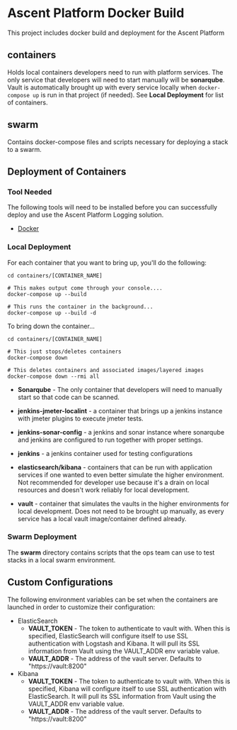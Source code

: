 # Ascent Platform Docker Build

This project includes docker build and deployment for the Ascent Platform

## containers
Holds local containers developers need to run with platform services. The only service that developers will need to start manually will be **sonarqube**. Vault is automatically brought up with every service locally when `docker-compose up` is run in that project (if needed). See **Local Deployment** for list of containers.


## swarm
Contains docker-compose files and scripts necessary for deploying a stack to a swarm.

## Deployment of Containers

### Tool Needed
The following tools will need to be installed before you can successfully deploy and use the Ascent Platform Logging solution.
* [Docker](https://store.docker.com/search?type=edition&offering=community)

### Local Deployment
For each container that you want to bring up, you'll do the following:

```
cd containers/[CONTAINER_NAME]

# This makes output come through your console....
docker-compose up --build

# This runs the container in the background...
docker-compose up --build -d
```

To bring down the container...

```
cd containers/[CONTAINER_NAME]

# This just stops/deletes containers
docker-compose down

# This deletes containers and associated images/layered images
docker-compose down --rmi all
```

- **Sonarqube** - The only container that developers will need to manually start so that code can be scanned.

- **jenkins-jmeter-localint** -  a container that brings up a jenkins instance with jmeter plugins to execute jmeter tests.

- **jenkins-sonar-config** - a jenkins and sonar instance where sonarqube and jenkins are configured to run together with proper settings.

- **jenkins** - a jenkins container used for testing configurations

- **elasticsearch/kibana** - containers that can be run with application services if one wanted to even better simulate the higher environment. Not recommended for developer use because it's a drain on local resources and doesn't work reliably for local development.

- **vault** - container that simulates the vaults in the higher environments for local development. Does not need to be brought up manually, as every service has a local vault image/container defined already.

### Swarm Deployment
The **swarm** directory contains scripts that the ops team can use to test stacks in a local swarm environment.


## Custom Configurations
The following environment variables can be set when the containers are launched in order to customize their configuration:
* ElasticSearch
    * __VAULT_TOKEN__ - The token to authenticate to vault with. When this is specified, ElasticSearch will configure itself to use SSL authentication with Logstash and Kibana. It will pull its SSL information from Vault using the VAULT_ADDR env variable value.
    * __VAULT_ADDR__ - The address of the vault server. Defaults to "https://vault:8200"
* Kibana
    * __VAULT_TOKEN__ - The token to authenticate to vault with. When this is specified, Kibana will configure itself to use SSL authentication with ElasticSearch. It will pull its SSL information from Vault using the VAULT_ADDR env variable value.
    * __VAULT_ADDR__ - The address of the vault server. Defaults to "https://vault:8200"
